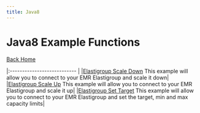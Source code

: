```yaml
---
title: Java8
---
```


# Java8 Example Functions

[Back Home](./)

|:--------------------------- |
|[Elastigroup Scale Down](./java8-elastigroup-scaleDown)  This example will allow you to connect to your EMR Elastigroup and scale it down|
|[Elastigroup Scale Up](./java8-elastigroup-scaleUp)  This example will allow you to connect to your EMR Elastigroup and scale it up|
|[Elastigroup Set Target](./java8-elastigroup-setCapacity)  This example will allow you to connect to your EMR Elastigroup and set the target, min and max capacity limits|